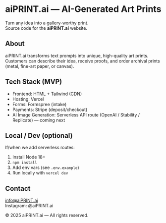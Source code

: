 # aiPRINT.ai — AI-Generated Art Prints

Turn any idea into a gallery-worthy print.  
Source code for the **aiPRINT.ai** website.

## About
aiPRINT.ai transforms text prompts into unique, high-quality art prints.  
Customers can describe their idea, receive proofs, and order archival prints (metal, fine-art paper, or canvas).

## Tech Stack (MVP)
- Frontend: HTML + Tailwind (CDN)
- Hosting: Vercel
- Forms: Formspree (intake)
- Payments: Stripe (deposit/checkout)
- AI Image Generation: Serverless API route (OpenAI / Stability / Replicate) — coming next

## Local / Dev (optional)
If/when we add serverless routes:
1. Install Node 18+
2. `npm install`
3. Add env vars (see `.env.example`)
4. Run locally with `vercel dev`

## Contact
info@aiPRINT.ai  
Instagram: @aiPRINT.ai

© 2025 aiPRINT.ai — All rights reserved.
